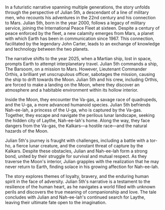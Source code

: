 In a futuristic narrative spanning multiple generations, the story unfolds through the perspective of Julian 5th, a descendant of a line of military men, who recounts his adventures in the 22nd century and his connection to Mars. Julian 5th, born in the year 2000, follows a legacy of military service, joining the International Peace Fleet at sixteen. Despite a century of peace enforced by the fleet, a new calamity emerges from Mars, a planet with which Earth has been in communication since 1967. This connection, facilitated by the legendary John Carter, leads to an exchange of knowledge and technology between the two planets.

The narrative shifts to the year 2025, when a Martian ship, lost in space, prompts Earth to attempt interplanetary travel. Julian 5th commands a ship, The Barsoom, on a mission to Mars. However, Lieutenant Commander Orthis, a brilliant yet unscrupulous officer, sabotages the mission, causing the ship to drift towards the Moon. Julian 5th and his crew, including Orthis, are forced to make a landing on the Moon, where they discover an atmosphere and a habitable environment within its hollow interior.

Inside the Moon, they encounter the Va-gas, a savage race of quadrupeds, and the U-ga, a more advanced humanoid species. Julian 5th befriends Nah-ee-lah, a princess of the U-ga, who is captured by the Va-gas. Together, they escape and navigate the perilous lunar landscape, seeking the hidden city of Laythe, Nah-ee-lah's home. Along the way, they face dangers from the Va-gas, the Kalkars—a hostile race—and the natural hazards of the Moon.

Julian 5th's journey is fraught with challenges, including a battle with a tor-ho, a fierce lunar creature, and the constant threat of capture by the Kalkars. Despite these obstacles, Julian and Nah-ee-lah form a strong bond, united by their struggle for survival and mutual respect. As they traverse the Moon's interior, Julian grapples with the realization that he may never return to Earth, finding solace in his growing affection for Nah-ee-lah.

The story explores themes of loyalty, bravery, and the enduring human spirit in the face of adversity. Julian 5th's narrative is a testament to the resilience of the human heart, as he navigates a world filled with unknown perils and discovers the true meaning of companionship and love. The tale concludes with Julian and Nah-ee-lah's continued search for Laythe, leaving their ultimate fate open to the imagination.